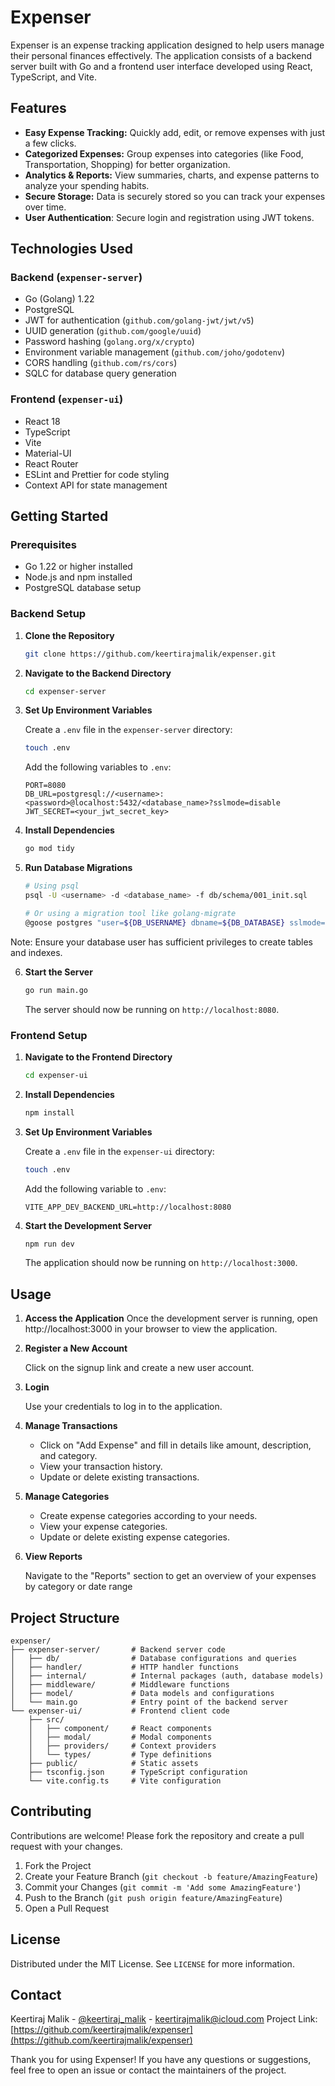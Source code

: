 # Expenser

Expenser is an expense tracking application designed to help users manage their personal finances effectively. The application consists of a backend server built with Go and a frontend user interface developed using React, TypeScript, and Vite.

## Features

- **Easy Expense Tracking:** Quickly add, edit, or remove expenses with just a few clicks.
- **Categorized Expenses:** Group expenses into categories (like Food, Transportation, Shopping) for better organization.
- **Analytics & Reports:** View summaries, charts, and expense patterns to analyze your spending habits.
- **Secure Storage:** Data is securely stored so you can track your expenses over time.
- **User Authentication**: Secure login and registration using JWT tokens.

## Technologies Used

### Backend (`expenser-server`)

- Go (Golang) 1.22
- PostgreSQL
- JWT for authentication (`github.com/golang-jwt/jwt/v5`)
- UUID generation (`github.com/google/uuid`)
- Password hashing (`golang.org/x/crypto`)
- Environment variable management (`github.com/joho/godotenv`)
- CORS handling (`github.com/rs/cors`)
- SQLC for database query generation

### Frontend (`expenser-ui`)

- React 18
- TypeScript
- Vite
- Material-UI
- React Router
- ESLint and Prettier for code styling
- Context API for state management

## Getting Started

### Prerequisites

- Go 1.22 or higher installed
- Node.js and npm installed
- PostgreSQL database setup

### Backend Setup

1. **Clone the Repository**

   ```bash
   git clone https://github.com/keertirajmalik/expenser.git
   ```
2. **Navigate to the Backend Directory**
   ```bash
   cd expenser-server
   ```

3. **Set Up Environment Variables**

   Create a `.env` file in the `expenser-server` directory:

   ```bash
   touch .env
   ```

   Add the following variables to `.env`:

   ```
   PORT=8080
   DB_URL=postgresql://<username>:<password>@localhost:5432/<database_name>?sslmode=disable
   JWT_SECRET=<your_jwt_secret_key>
   ```

4. **Install Dependencies**

   ```bash
   go mod tidy
   ```

5. **Run Database Migrations**

   ```bash
   # Using psql
   psql -U <username> -d <database_name> -f db/schema/001_init.sql

   # Or using a migration tool like golang-migrate
   @goose postgres "user=${DB_USERNAME} dbname=${DB_DATABASE} sslmode=disable host=localhost password=${DB_PASSWORD}" -dir database/schema up
   ```

  Note: Ensure your database user has sufficient privileges to create tables and indexes.

6. **Start the Server**

   ```bash
   go run main.go
   ```

   The server should now be running on `http://localhost:8080`.

### Frontend Setup

1. **Navigate to the Frontend Directory**

   ```bash
   cd expenser-ui
   ```

2. **Install Dependencies**

   ```bash
   npm install
   ```

3. **Set Up Environment Variables**

   Create a `.env` file in the `expenser-ui` directory:

   ```bash
   touch .env
   ```

   Add the following variable to `.env`:

   ```
   VITE_APP_DEV_BACKEND_URL=http://localhost:8080
   ```

4. **Start the Development Server**

   ```bash
   npm run dev
   ```

   The application should now be running on `http://localhost:3000`.

## Usage

1. **Access the Application**
   Once the development server is running, open http://localhost:3000 in your browser to view the application.

3. **Register a New Account**

   Click on the signup link and create a new user account.

4. **Login**

   Use your credentials to log in to the application.

5. **Manage Transactions**

   - Click on "Add Expense" and fill in details like amount, description, and category.
   - View your transaction history.
   - Update or delete existing transactions.

6. **Manage Categories**

   - Create expense categories according to your needs.
   - View your expense categories.
   - Update or delete existing expense categories.

8. **View Reports**

   Navigate to the "Reports" section to get an overview of your expenses by category or date range


## Project Structure

```
expenser/
├── expenser-server/       # Backend server code
│   ├── db/                # Database configurations and queries
│   ├── handler/           # HTTP handler functions
│   ├── internal/          # Internal packages (auth, database models)
│   ├── middleware/        # Middleware functions
│   ├── model/             # Data models and configurations
│   └── main.go            # Entry point of the backend server
└── expenser-ui/           # Frontend client code
    ├── src/
    │   ├── component/     # React components
    │   ├── modal/         # Modal components
    │   ├── providers/     # Context providers
    │   └── types/         # Type definitions
    ├── public/            # Static assets
    ├── tsconfig.json      # TypeScript configuration
    └── vite.config.ts     # Vite configuration
```

## Contributing

Contributions are welcome! Please fork the repository and create a pull request with your changes.

1. Fork the Project
2. Create your Feature Branch (`git checkout -b feature/AmazingFeature`)
3. Commit your Changes (`git commit -m 'Add some AmazingFeature'`)
4. Push to the Branch (`git push origin feature/AmazingFeature`)
5. Open a Pull Request

## License

Distributed under the MIT License. See `LICENSE` for more information.

## Contact

Keertiraj Malik - [@keertiraj_malik](https://x.com/keertiraj_malik) - keertirajmalik@icloud.com
Project Link: [https://github.com/keertirajmalik/expenser](https://github.com/keertirajmalik/expenser)

Thank you for using Expenser! If you have any questions or suggestions, feel free to open an issue or contact the maintainers of the project.
